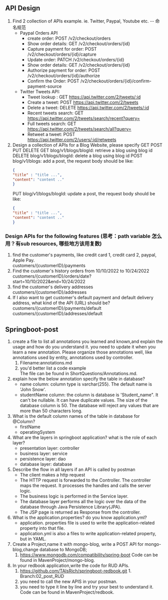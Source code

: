 
## API Design
1.  Find 2 collection of APIs example. ie. Twitter, Paypal, Youtube etc.  -- 命名规范
    * Paypal Orders API
        * create order: POST /v2/checkout/orders
        * Show order details: GET /v2/checkout/orders/{id}
        * Capture payment for order: POST /v2/checkout/orders/{id}/capture
        * Update order: PATCH /v2/checkout/orders/{id}
        * Show order details: GET /v2/checkout/orders/{id}
        * Authorize payment for order: POST /v2/checkout/orders/{id}/authorize
        * Confirm the Order: POST /v2/checkout/orders/{id}/confirm-payment-source
    * Twitter Tweets API:
        * Tweet lookup : GET https://api.twitter.com/2/tweets/:id
        * Create a tweet: POST https://api.twitter.com/2/tweets
        * Delete a tweet: DELETE https://api.twitter.com/2/tweets/:id
        * Recent tweets search: GET https://api.twitter.com/2/tweets/search/recent?query=
        * Full tweets search: GET https://api.twitter.com/2/tweets/search/all?query=
        * Retweet a tweet: POST https://api.twitter.com/2/users/:id/retweets
2.  Design a collection of APIs for a Blog Website, please specify GET POST PUT DELETE
    GET blog/v1/blogs/blogId: retrieve a blog using blog id
    DELETE blog/v1/blogs/blogId: delete a blog using blog id
    POST blog/v1/blogs: add a post, the request body should be like:
    ```json
    {
    "title" : "title ...",
    "content": "content .."
    }
    ```
    PUT blog/v1/blogs/blogId: update a post, the request body should be like:
    ```json
    {
    "title" : "title ...",
    "content": "content .."
    }
    ```
### Design APIs for the following features (思考：path variable 怎么用？有sub resources, 哪些地方该用复数)
1.  find the customer's payments, like credit card 1, credit card 2, paypal, Apple Pay.\
    customers/{customerID}/payments
2.  Find the customer's history orders from 10/10/2022 to 10/24/2022\
    customers/{customerID}/orders/date?start=10/10/2022&end=10/24/2022
3.  find the customer's delivery addresses\
    customers/{customerID}/addresses
4.  If I also want to get customer's default payment and default delivery address, what kind of the API (URL)
    should be?\
    customers/{customerID}/payments/default\
    customers/{customerID}/addresses/default

## Springboot-post

1. create a file to list all annotations you learned and known,and explain the usage and how do you understand it. you need to update it when you learn a new annotation. Please organize those annotations well, like annotations used by entity, annotations used by controller.
   1. Filename:annotations.md
   2. you'd better list a code example\
   The file can be found in ShortQuestions/Annotations.md.
2. explain how the below annotation specify the table in database?
    * name column: column type is varchar(255). The default name is 'John Snow'.
    * studentName column: the column is database is 'Student_name". It can't be nullable. It can have duplicate values.  The size of the database column is 50. The database will reject any values that are more than 50 characters long.
3. What is the default column names of the table in database for @Column?
    * firstName
    * operatingSystem
4. What are the layers in springboot application? what is the role of each layer?
    * presentation layer: controller
    * business layer: service
    * persistence layer: dao
    * database layer: database
5. Describe the flow in all layers if an API is called by postman
    * The client makes a http request
    * The HTTP request is forwarded to the Controller. The controller maps the request. It processes the handles and calls the server logic.
    * The business logic is performed in the Service layer. 
    * The database layer performs all the logic over the data of the database through Java Persistence Library(JPA).
    * The JSP page is returned as Response from the controller.
6. What is the application.properties? do you know application.yml?
    * application. properties file is used to write the application-related property into that file.
    * application.yml is also a files to write application-related property, but in YAML.
7. Create a Project,name it with mongo-blog, write a POST API for mongo-blog,change database to MongoDB;
   1. https://www.mongodb.com/compatibility/spring-boot
      Code can be found in MavenProject/mongo-blog.
8. In your redbook application,write the code for RUD APIs.
   1. https://github.com/TAIsRich/springboot-redbook.git 1. Branch:02_post_RUD
   2. you need to call the new APIS in your postman.
   3. you need to type it line by line and try your best to understand it.
   Code can be found in MavenProject/redbook.
